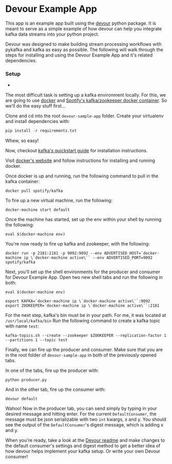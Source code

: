 # Devour Example App

This app is an example app built using the [devour](https://github.com/brandoshmando/devour) python package. It is meant to
serve as a simple example of how devour can help you integrate kafka data streams into your python project.

Devour was designed to make building stream processing workflows with pykafka and kafka as easy as possible. The following
will walk through the steps for installing and using the Devour Example App and it's related dependencies.


### Setup
-

The most difficult task is setting up a kafka environment locally. For this, we are going to use [docker](https://www.docker.com/)
and [Spotify's kafka/zookeeper docker container](https://github.com/spotify/docker-kafka). So we'll do the easy stuff first...

Clone and cd into the root `devour-sample-app` folder. Create your virtualenv and install dependencies with:

```python
pip install -r requirements.txt
```
Whew, so easy!

Now, checkout [kafka's quickstart guide](https://kafka.apache.org/quickstart) for installation instructions.

Visit [docker's website](https://www.docker.com/products/docker#/mac) and follow instructions for installing and running
docker.

Once docker is up and running, run the following command to pull in the kafka container:

`docker pull spotify/kafka`

To fire up a new virtual machine, run the following:

`docker-machine start default`

Once the machine has started, set up the env within your shell by running the following:

`eval $(docker-machine env)`

You're now ready to fire up kafka and zookeeper, with the following:

```
docker run -p 2181:2181 -p 9092:9092 --env ADVERTISED_HOST=`docker-machine ip \`docker-machine active\`` --env ADVERTISED_PORT=9092 spotify/kafka
```

Next, you'll set up the shell environments for the producer and consumer for Devour Example App. Open two new shell
tabs and run the following in both:

```
eval $(docker-machine env)

export KAFKA=`docker-machine ip \`docker-machine active\``:9092
export ZOOKEEPER=`docker-machine ip \`docker-machine active\``:2181
```

For the next step, kafka's bin must be in your path. For me, it was located at `/usr/local/kafka/bin`
Run the following command to create a kafka topic with name `test`:

`kafka-topics.sh --create --zookeeper $ZOOKEEPER --replication-factor 1 --partitions 1 --topic test`

Finally, we can fire up the producer and consumer. Make sure that you are in the root folder of `devour-sample-app` in
both of the previously opened tabs.

In one of the tabs, fire up the producer with:

`python producer.py`

And in the other tab, fire up the consumer with:

`devour default`

Wahoo! Now in the producer tab, you can send simply by typing in your desired message and hitting enter.
For the current `DefaultConsumer`, the message must be json serializable with two `int` kwargs, x and y.
You should see the output of the `DefaultConsumer`'s digest message, which is adding x and y.

When you're ready, take a look at the [Devour readme](https://github.com/brandoshmando/devour) and make changes
to the default consumer's settings and digest method to get a better idea of how devour helps implement your kafka setup.
Or write your own Devour consumer!
